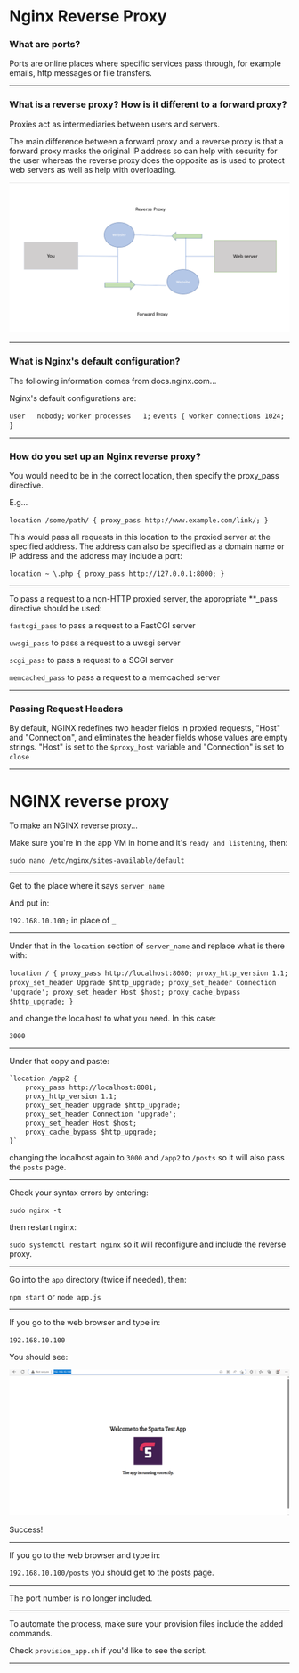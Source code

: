 # Nginx Reverse Proxy

### What are ports?

Ports are online places where specific services pass through, for example emails, http messages or file transfers.

----

### What is a reverse proxy? How is it different to a forward proxy?

Proxies act as intermediaries between users and servers.

The main difference between a forward proxy and a reverse proxy is that a forward proxy masks the original IP address so can help with security for the user whereas the reverse proxy does the opposite as is used to protect web servers as well as help with overloading.

![alt](proxy.png)

----

### What is Nginx's default configuration?

The following information comes from docs.nginx.com...

Nginx's default configurations are:

`user   nobody;`
`worker processes   1;`
`events {
    worker connections 1024;
}`

----

### How do you set up an Nginx reverse proxy?

You would need to be in the correct location, then specify the proxy_pass directive.

E.g...

`location /some/path/ {
    proxy_pass http://www.example.com/link/;
}`

This would pass all requests in this location to the proxied server at the specified address. The address can also be specified as a domain name or IP address and the address may include a port:

`location ~ \.php {
    proxy_pass http://127.0.0.1:8000;
}`

----

To pass a request to a non-HTTP proxied server, the appropriate **_pass directive should be used:

`fastcgi_pass` to pass a request to a FastCGI server

`uwsgi_pass` to pass a request to a uwsgi server

`scgi_pass` to pass a request to a SCGI server

`memcached_pass` to pass a request to a memcached server

----

### Passing Request Headers

By default, NGINX redefines two header fields in proxied requests, "Host" and "Connection", and eliminates the header fields whose values are empty strings. "Host" is set to the `$proxy_host` variable and "Connection" is set to `close`

----

# NGINX reverse proxy

To make an NGINX reverse proxy...

Make sure you're in the app VM in home and it's `ready and listening`, then:

`sudo nano /etc/nginx/sites-available/default`

----

Get to the place where it says `server_name`

And put in:

`192.168.10.100;` in place of `_`

----

Under that in the `location` section of `server_name` and replace what is there with:

`location / {
        proxy_pass http://localhost:8080;
        proxy_http_version 1.1;
        proxy_set_header Upgrade $http_upgrade;
        proxy_set_header Connection 'upgrade';
        proxy_set_header Host $host;
        proxy_cache_bypass $http_upgrade;
    }`

and change the localhost to what you need.  In this case:

`3000`

----

Under that copy and paste:

    `location /app2 {
        proxy_pass http://localhost:8081;
        proxy_http_version 1.1;
        proxy_set_header Upgrade $http_upgrade;
        proxy_set_header Connection 'upgrade';
        proxy_set_header Host $host;
        proxy_cache_bypass $http_upgrade;
    }`

changing the localhost again to `3000`
and `/app2` to `/posts` so it will also pass the `posts` page.

----

Check your syntax errors by entering:

`sudo nginx -t`

then restart nginx:

`sudo systemctl restart nginx` so it will reconfigure and include the reverse proxy.

----

Go into the `app` directory (twice if needed), then:

`npm start` or `node app.js`

----

If you go to the web browser and type in:

`192.168.10.100`

You should see:

![alt](spartaapp.png)

Success!

----

If you go to the web browser and type in:

`192.168.10.100/posts` you should get to the posts page.

----

The port number is no longer included.

----

To automate the process, make sure your provision files include the added commands.

Check `provision_app.sh` if you'd like to see the script.

----
